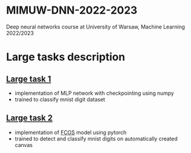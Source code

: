 # MIMUW-DNN-2022-2023
Deep neural networks course at University of Warsaw, Machine Learning 2022/2023

# Large tasks description
## [Large task 1](./big_task1.ipynb)
 - implementation of MLP network with checkpointing using numpy
 - trained to classify mnist digit dataset

## [Large task 2](./big_task2.ipynb)
 - implementation of [FCOS](https://arxiv.org/abs/1904.01355) model using pytorch
 - trained to detect and classify mnist digits on automatically created canvas

